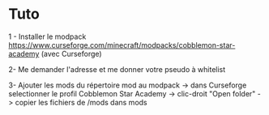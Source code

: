 # Tuto

1 - Installer le modpack https://www.curseforge.com/minecraft/modpacks/cobblemon-star-academy (avec Curseforge)

2- Me demander l'adresse et me donner votre pseudo à whitelist

3- Ajouter les mods du répertoire mod au modpack
    -> dans Curseforge selectionner le profil Cobblemon Star Academy
    -> clic-droit "Open folder"
    -> copier les fichiers de /mods dans mods
